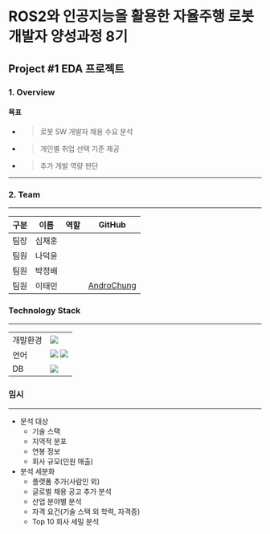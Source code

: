 # ROS2와 인공지능을 활용한 자율주행 로봇 개발자 양성과정 8기

## Project #1 EDA 프로젝트

### 1. Overview

#### 묙표
- > 로봇 SW 개발자 채용 수요 분석
- > 개인별 취업 선택 기준 제공
- > 추가 개발 역량 판단
---

### 2. Team 
---

| 구분 | 이름 | 역할 | GitHub |
| --- | --- | ------ | ------- |
| 팀장 | 심채훈 |   ||
| 팀원 | 나덕윤 |   ||
| 팀원 | 박정배 |   ||
| 팀원 | 이태민 |   | [AndroChung]("https://github.com/AndroChung") |

### Technology Stack
---
|     |     |
| --- | --- |
| 개발환경 | <img src="https://img.shields.io/badge/Ubuntu-E95420?style=for-the-badge&logo=Ubuntu&logoColor=white"> 
| 언어 | <img src="https://img.shields.io/badge/Python-3776AB?style=for-the-badge&logo=python&logoColor=white"> <img src="https://img.shields.io/badge/Jupyter-F37626?style=for-the-badge&logo=jupyter&logoColor=white">
| DB | <img src="https://img.shields.io/badge/MySQL-4479A1?style=for-the-badge&logo=mysql&logoColor=white">


### 임시
---

- 분석 대상
    - 기술 스택
    - 지역적 분포
    - 연봉 정보
    - 회사 규모(인원 매출)
- 분석 세분화
    - 플랫폼 추가(사람인 외)
    - 글로벌 채용 공고 추가 분석
    - 산업 분야별 분석
    - 자격 요건(기술 스택 외 학력, 자격증)
    - Top 10 회사 세밀 분석

